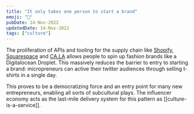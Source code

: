 ```yaml
---
title: "It only takes one person to start a brand"
emoji: "💁"
pubDate: 14-Nov-2022
updatedDate: 14-Nov-2022
tags: ["culture"]
---
```


The proliferation of APIs and tooling for the supply chain like [Shopify](https://www.shopify.com/), [Squarespace](https://www.squarespace.com/) and [CA.LA](https://ca.la/) allows people to spin up fashion brands like a Digitalocean Droplet. This massively reduces the barrier to entry to starting a brand: micropreneurs can active their twitter audiences through selling t-shirts in a single day.

This proves to be a democratizing force and an entry point for many new entrepreneurs, enabling all sorts of subcultural plays. The influencer economy acts as the last-mile delivery system for this pattern as [[culture-is-a-service]].